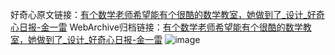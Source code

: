 好奇心原文链接：[有个数学老师希望能有个很酷的数学教室，她做到了_设计_好奇心日报-金一雷](https://www.qdaily.com/articles/2669.html)
WebArchive归档链接：[有个数学老师希望能有个很酷的数学教室，她做到了_设计_好奇心日报-金一雷](http://web.archive.org/web/20190623151330/https://www.qdaily.com/articles/2669.html)
![image](http://ww3.sinaimg.cn/large/007d5XDply1g3v6fir7gsj30u03su7wh)
